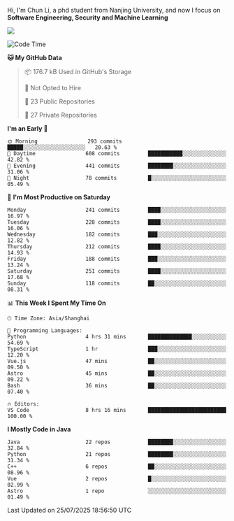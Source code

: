 Hi, I'm Chun Li, a phd student from Nanjing University, and now I focus on **Software Engineering, Security and Machine Learning**

<!--![GitHub Snake Light](https://github.com/pppppkun/pppppkun/blob/output/github-snake.svg#gh-light-mode-only)-->
<!--![GitHub Snake dark](https://github.com/pppppkun/pppppkun/blob/output/github-snake-dark.svg#gh-dark-mode-only)-->

![](https://komarev.com/ghpvc/?username=pppppkun)
<!--START_SECTION:waka-->
![Code Time](http://img.shields.io/badge/Code%20Time-2%2C186%20hrs%2025%20mins-blue)

**🐱 My GitHub Data** 

> 📦 176.7 kB Used in GitHub's Storage 
 > 
> 🚫 Not Opted to Hire
 > 
> 📜 23 Public Repositories 
 > 
> 🔑 27 Private Repositories 
 > 
**I'm an Early 🐤** 

```text
🌞 Morning                293 commits         █████░░░░░░░░░░░░░░░░░░░░   20.63 % 
🌆 Daytime                608 commits         ███████████░░░░░░░░░░░░░░   42.82 % 
🌃 Evening                441 commits         ████████░░░░░░░░░░░░░░░░░   31.06 % 
🌙 Night                  78 commits          █░░░░░░░░░░░░░░░░░░░░░░░░   05.49 % 
```
📅 **I'm Most Productive on Saturday** 

```text
Monday                   241 commits         ████░░░░░░░░░░░░░░░░░░░░░   16.97 % 
Tuesday                  228 commits         ████░░░░░░░░░░░░░░░░░░░░░   16.06 % 
Wednesday                182 commits         ███░░░░░░░░░░░░░░░░░░░░░░   12.82 % 
Thursday                 212 commits         ████░░░░░░░░░░░░░░░░░░░░░   14.93 % 
Friday                   188 commits         ███░░░░░░░░░░░░░░░░░░░░░░   13.24 % 
Saturday                 251 commits         ████░░░░░░░░░░░░░░░░░░░░░   17.68 % 
Sunday                   118 commits         ██░░░░░░░░░░░░░░░░░░░░░░░   08.31 % 
```


📊 **This Week I Spent My Time On** 

```text
🕑︎ Time Zone: Asia/Shanghai

💬 Programming Languages: 
Python                   4 hrs 31 mins       ██████████████░░░░░░░░░░░   54.69 % 
TypeScript               1 hr                ███░░░░░░░░░░░░░░░░░░░░░░   12.20 % 
Vue.js                   47 mins             ██░░░░░░░░░░░░░░░░░░░░░░░   09.50 % 
Astro                    45 mins             ██░░░░░░░░░░░░░░░░░░░░░░░   09.22 % 
Bash                     36 mins             ██░░░░░░░░░░░░░░░░░░░░░░░   07.40 % 

🔥 Editors: 
VS Code                  8 hrs 16 mins       █████████████████████████   100.00 % 
```

**I Mostly Code in Java** 

```text
Java                     22 repos            ████████░░░░░░░░░░░░░░░░░   32.84 % 
Python                   21 repos            ████████░░░░░░░░░░░░░░░░░   31.34 % 
C++                      6 repos             ██░░░░░░░░░░░░░░░░░░░░░░░   08.96 % 
Vue                      2 repos             █░░░░░░░░░░░░░░░░░░░░░░░░   02.99 % 
Astro                    1 repo              ░░░░░░░░░░░░░░░░░░░░░░░░░   01.49 % 
```




 Last Updated on 25/07/2025 18:56:50 UTC
<!--END_SECTION:waka-->
